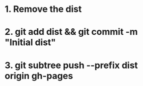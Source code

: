 # 1. Remove the dist
# 2. git add dist && git commit -m "Initial dist"
# 3. git subtree push --prefix dist origin gh-pages
